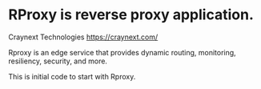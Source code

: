 # RProxy is reverse proxy application.

Craynext Technologies
https://craynext.com/

Rproxy is an edge service that provides dynamic routing, monitoring, resiliency, security, and more.

This is initial code to start with Rproxy.
